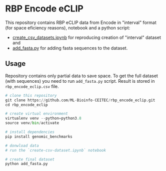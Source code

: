 # RBP Encode eCLIP

This repository contains RBP eCLIP data from Encode in "interval" format (for space eficiency reasons), notebook and a python script:
- [create_csv_datasets.ipynb](create_csv_datasets.ipynb) for reproducing creation of "interval" dataset and
- [add_fasta.py](add_fasta.py) for adding fasta sequences to the dataset.

## Usage

Repository contains only partial data to save space. To get the full dataset (with sequences) you need to run `add_fasta.py` script. Result is stored in `rbp_encode_eclip.csv` file.

```python
# clone this repository
git clone https://github.com/ML-Bioinfo-CEITEC/rbp_encode_eclip.git
cd rbp_encode_eclip

# create virtual environment
virtualenv venv --python=python3.8
source venv/bin/activate

# install dependencies
pip install genomic_benchmarks

# donwload data
# run the `create-csv-dataset.ipynb` notebook

# create final dataset
python add_fasta.py
```
